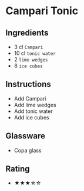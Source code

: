 # Campari Tonic

## Ingredients
- 3 cl `Campari`
- 10 cl `tonic water`
- 2 `lime wedges`
- 8 `ice cubes`

## Instructions
- Add Campari
- Add lime wedges
- Add tonic water
- Add ice cubes

## Glassware
- Copa glass

## Rating
- ★★★☆☆